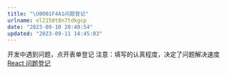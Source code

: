 ```yaml
---
title: "\U0001F4A1问题登记"
urlname: el2150t8n7tdkgcp
date: "2023-09-10 20:40:54"
updated: "2023-09-11 14:45:03"
---
```


开发中遇到问题，点开表单登记
注意：填写的认真程度，决定了问题解决速度
[React 问题登记](https://docs.qq.com/form/page/DZUJqQXFrU1drY0dt)
